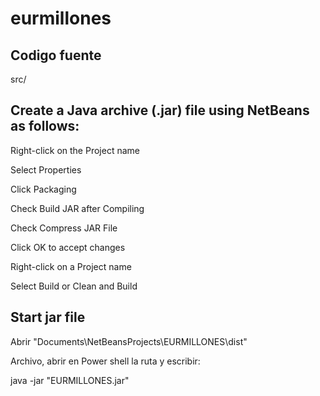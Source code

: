 # eurmillones
Codigo fuente
---
src/


Create a Java archive (.jar) file using NetBeans as follows:
---
Right-click on the Project name

Select Properties

Click Packaging

Check Build JAR after Compiling

Check Compress JAR File

Click OK to accept changes

Right-click on a Project name

Select Build or Clean and Build


Start jar file
---
Abrir "Documents\NetBeansProjects\EURMILLONES\dist"

Archivo, abrir en Power shell la ruta y escribir:

java -jar "EURMILLONES.jar" 
